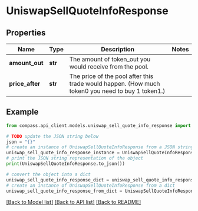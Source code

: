 # UniswapSellQuoteInfoResponse


## Properties

Name | Type | Description | Notes
------------ | ------------- | ------------- | -------------
**amount_out** | **str** | The amount of token_out you would receive from the pool. | 
**price_after** | **str** | The price of the pool after this trade would happen. (How much token0 you need to buy 1 token1.) | 

## Example

```python
from compass.api_client.models.uniswap_sell_quote_info_response import UniswapSellQuoteInfoResponse

# TODO update the JSON string below
json = "{}"
# create an instance of UniswapSellQuoteInfoResponse from a JSON string
uniswap_sell_quote_info_response_instance = UniswapSellQuoteInfoResponse.from_json(json)
# print the JSON string representation of the object
print(UniswapSellQuoteInfoResponse.to_json())

# convert the object into a dict
uniswap_sell_quote_info_response_dict = uniswap_sell_quote_info_response_instance.to_dict()
# create an instance of UniswapSellQuoteInfoResponse from a dict
uniswap_sell_quote_info_response_from_dict = UniswapSellQuoteInfoResponse.from_dict(uniswap_sell_quote_info_response_dict)
```
[[Back to Model list]](../README.md#documentation-for-models) [[Back to API list]](../README.md#documentation-for-api-endpoints) [[Back to README]](../README.md)


